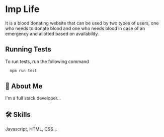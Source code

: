 
# Imp Life

It is a blood donating website that can be used by two types
of users, one who needs to donate blood and one who
needs blood in case of an emergency and allotted based on
availability.
## Running Tests

To run tests, run the following command

```bash
  npm run test
```


## 🚀 About Me
I'm a full stack developer...


## 🛠 Skills
Javascript, HTML, CSS...

